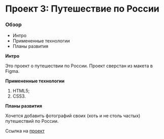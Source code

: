 # Проект 3: Путешествие по России

### Обзор
* Интро
* Примененные технологии
* Планы развития

**Интро**

Это проект о путешествии по России.
Проект сверстан из макета в Figma.

**Примененные технологии**

1. HTML5;
2. CSS3.

**Планы развития**

Хочется добавить фотографий своих (хоть и не столь частых) путешествий по России.

Ссылка на [проект](https://vsrodionov94.github.io/russian-travel/)
